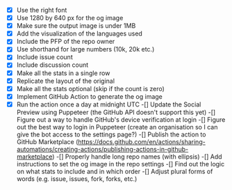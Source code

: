 -[x] Use the right font
-[x] Use 1280 by 640 px for the og image
-[x] Make sure the output image is under 1MB
-[x] Add the visualization of the languages used
-[x] Include the PFP of the repo owner
-[x] Use shorthand for large numbers (10k, 20k etc.)
-[x] Include issue count
-[x] Include discussion count
-[x] Make all the stats in a single row
-[x] Replicate the layout of the original
-[x] Make all the stats optional (skip if the count is zero)
-[x] Implement GitHub Action to generate the og image
-[x] Run the action once a day at midnight UTC
-[] Update the Social Preview using Puppeteer (the GitHub API doesn't support this yet)
-[] Figure out a way to handle GitHub's device verification at login
-[] Figure out the best way to login in Puppeteer (create an organisation so I can give the bot access to the settings page?)
-[] Publish the action to GitHub Marketplace (https://docs.github.com/en/actions/sharing-automations/creating-actions/publishing-actions-in-github-marketplace)
-[] Properly handle long repo names (with ellipsis)
-[] Add instructions to set the og image in the repo settings
-[] Find out the logic on what stats to include and in which order
-[] Adjust plural forms of words (e.g. issue, issues, fork, forks, etc.)